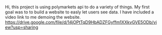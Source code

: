 Hi, this project is using polymarkets api to do a variety of things. My first goal was to to build a website to easly let users see data. I have included a video link to me demoing the website.
https://drive.google.com/file/d/14jOPtTqD9HbADZFGyffm1XXkvGVE5ODb/view?usp=sharing

